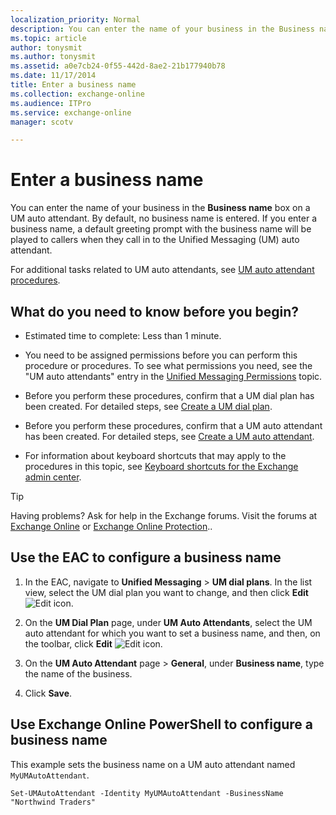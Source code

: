 ```yaml
---
localization_priority: Normal
description: You can enter the name of your business in the Business name box on a UM auto attendant. By default, no business name is entered. If you enter a business name, a default greeting prompt with the business name will be played to callers when they call in to the Unified Messaging (UM) auto attendant.
ms.topic: article
author: tonysmit
ms.author: tonysmit
ms.assetid: a0e7cb24-0f55-442d-8ae2-21b177940b78
ms.date: 11/17/2014
title: Enter a business name
ms.collection: exchange-online
ms.audience: ITPro
ms.service: exchange-online
manager: scotv

---
```


# Enter a business name

You can enter the name of your business in the **Business name** box on a UM auto attendant. By default, no business name is entered. If you enter a business name, a default greeting prompt with the business name will be played to callers when they call in to the Unified Messaging (UM) auto attendant.

For additional tasks related to UM auto attendants, see [UM auto attendant procedures](um-auto-attendant-procedures.md).

## What do you need to know before you begin?

- Estimated time to complete: Less than 1 minute.

- You need to be assigned permissions before you can perform this procedure or procedures. To see what permissions you need, see the "UM auto attendants" entry in the [Unified Messaging Permissions](https://technet.microsoft.com/library/d326c3bc-8f33-434a-bf02-a83cc26a5498.aspx) topic.

- Before you perform these procedures, confirm that a UM dial plan has been created. For detailed steps, see [Create a UM dial plan](../../voice-mail-unified-messaging/connect-voice-mail-system/create-um-dial-plan.md).

- Before you perform these procedures, confirm that a UM auto attendant has been created. For detailed steps, see [Create a UM auto attendant](create-a-um-auto-attendant.md).

- For information about keyboard shortcuts that may apply to the procedures in this topic, see [Keyboard shortcuts for the Exchange admin center](../../accessibility/keyboard-shortcuts-in-admin-center.md).

> [!TIP]
> Having problems? Ask for help in the Exchange forums. Visit the forums at [Exchange Online](https://go.microsoft.com/fwlink/p/?linkId=267542) or [Exchange Online Protection](https://go.microsoft.com/fwlink/p/?linkId=285351)..

## Use the EAC to configure a business name

1. In the EAC, navigate to **Unified Messaging** \> **UM dial plans**. In the list view, select the UM dial plan you want to change, and then click **Edit** ![Edit icon](../../media/ITPro_EAC_EditIcon.gif).

2. On the **UM Dial Plan** page, under **UM Auto Attendants**, select the UM auto attendant for which you want to set a business name, and then, on the toolbar, click **Edit** ![Edit icon](../../media/ITPro_EAC_EditIcon.gif).

3. On the **UM Auto Attendant** page \> **General**, under **Business name**, type the name of the business.

4. Click **Save**.

## Use Exchange Online PowerShell to configure a business name

This example sets the business name on a UM auto attendant named `MyUMAutoAttendant`.

```
Set-UMAutoAttendant -Identity MyUMAutoAttendant -BusinessName "Northwind Traders"
```



